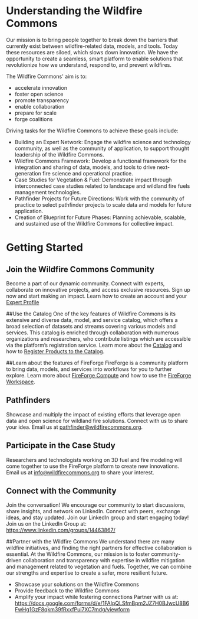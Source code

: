 # Understanding the Wildfire Commons

Our mission is to bring people together to break down the barriers that currently exist between wildfire-related data, models, and tools. Today these resources are siloed, which slows down innovation. We have the opportunity to create a seamless, smart platform to enable solutions that revolutionize how we understand, respond to, and prevent wildfires.

The Wildfire Commons' aim is to:
- accelerate innovation
- foster open science
- promote transparency
- enable collaboration
- prepare for scale
- forge coalitions

Driving tasks for the Wildfire Commons to achieve these goals include:
- Building an Expert Network: Engage the wildfire science and technology community, as well as the community of application, to support thought leadership of the Wildfire Commons.
- Wildfire Commons Framework: Develop a functional framework for the integration and sharing of data, models, and tools to drive next-generation fire science and operational practice.
- Case Studies for Vegetation & Fuel: Demonstrate impact through interconnected case studies related to landscape and wildland fire fuels management technologies.
- Pathfinder Projects for Future Directions: Work with the community of practice to select pathfinder projects to scale data and models for future application.
- Creation of Blueprint for Future Phases: Planning achievable, scalable, and sustained use of the Wildfire Commons for collective impact.


# Getting Started

## Join the Wildfire Commons Community
Become a part of our dynamic community. Connect with experts, collaborate on innovative projects, and access exclusive resources. Sign up now and start making an impact. Learn how to create an account and your [Expert Profile](https://documentation.wildfirecommons.org/documentation/start/signin/) 

##Use the Catalog
One of the key features of Wildfire Commons is its extensive and diverse data, model, and service catalog, which offers a broad selection of datasets and streams covering various models and services. This catalog is enriched through collaboration with numerous organizations and researchers, who contribute listings which are accessible via the platform’s registration service. Learn more about the [Catalog](https://documentation.wildfirecommons.org/documentation/catalog/catalog/) and how to [Register Products to the Catalog](https://documentation.wildfirecommons.org/documentation/catalog/register-data/).

##Learn about the features of FireForge
FireForge is a community platform to bring data, models, and services into workflows for you to further explore. Learn more about [FireForge Compute](https://documentation.wildfirecommons.org/documentation/jupyter/jupyterhub/) and how to use the [FireForge Workspace](https://documentation.wildfirecommons.org/documentation/workspace/). 

## Pathfinders
Showcase and multiply the impact of existing efforts that leverage open data and open science for wildland fire solutions. Connect with us to share your idea. Email us at pathfinder@wildfirecommons.org.

## Participate in the Case Study
Researchers and technologists working on 3D fuel and fire modeling will come together to use the FireForge platform to create new innovations. Email us at info@wildfirecommons.org to share your interest.

## Connect with the Community
Join the conversation! We encourage our community to start discussions, share insights, and network on LinkedIn. Connect with peers, exchange ideas, and stay updated. Join our LinkedIn group and start engaging today! Join us on the LinkedIn Group at: https://www.linkedin.com/groups/14463867/
 
##Partner with the Wildfire Commons
We understand there are many wildfire initiatives, and finding the right partners for effective collaboration is essential. At the Wildfire Commons, our mission is to foster community-driven collaboration and transparency with expertise in wildfire mitigation and management related to vegetation and fuels. Together, we can combine our strengths and expertise to create a safer, more resilient future.
- Showcase your solutions on the Wildfire Commons
- Provide feedback to the Wildfire Commons
- Amplify your impact while fostering connections
Partner with us at: https://docs.google.com/forms/d/e/1FAIpQLSfmBpm2JZ7H0BJwcU8B6FwHg1GzF8qkm39fRxxfPui7XC7mdg/viewform


